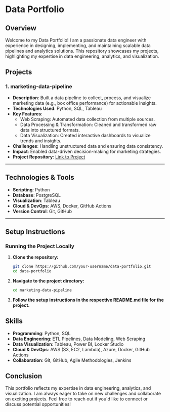 # Data Portfolio

## Overview

Welcome to my Data Portfolio! I am a passionate data engineer with experience in designing, implementing, and maintaining scalable data pipelines and analytics solutions. This repository showcases my projects, highlighting my expertise in data engineering, analytics, and visualization.


## Projects

### 1. **marketing-data-pipeline**
   - **Description**: Built a data pipeline to collect, process, and visualize marketing data (e.g., box office performance) for actionable insights.
   - **Technologies Used**: Python, SQL, Tableau
   - **Key Features**:
     - Web Scraping: Automated data collection from multiple sources.
     - Data Processing & Transformation: Cleaned and transformed raw data into structured formats.
     - Data Visualization: Created interactive dashboards to visualize trends and insights.
   - **Challenges**: Handling unstructured data and ensuring data consistency.
   - **Impact**: Enabled data-driven decision-making for marketing strategies.
   - **Project Repository**: [Link to Project](https://github.com/anitta-antony-92/data-portfolio-projects/tree/main/marketing-data-pipeline)

---

## Technologies & Tools

- **Scripting**: Python
- **Database**: PostgreSQL
- **Visualization**: Tableau
- **Cloud & DevOps**: AWS, Docker, GitHub Actions
- **Version Control**: Git, GitHub

---

## Setup Instructions

### Running the Project Locally
1. **Clone the repository:**
   ```bash
   git clone https://github.com/your-username/data-portfolio.git
   cd data-portfolio
2. **Navigate to the project directory:**
   ```bash
   cd marketing-data-pipeline
3. **Follow the setup instructions in the respective README.md file for the project.**

## Skills
- **Programming**: Python, SQL
- **Data Engineering**: ETL Pipelines, Data Modeling, Web Scraping
- **Data Visualization**: Tableau, Power BI, Looker Studio
- **Cloud & DevOps**: AWS (S3, EC2, Lambda), Azure, Docker, GitHub Actions
- **Collaboration**: Git, GitHub, Agile Methodologies, Jenkins
     
## Conclusion
This portfolio reflects my expertise in data engineering, analytics, and visualization. I am always eager to take on new challenges and collaborate on exciting projects. Feel free to reach out if you'd like to connect or discuss potential opportunities!
